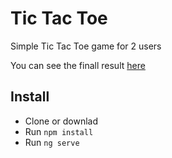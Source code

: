 # Tic Tac Toe

Simple Tic Tac Toe game for 2 users

You can see the finall result [here](https://elelad.github.io/TicTacToe/home)

## Install
- Clone or downlad
- Run `npm install`
- Run `ng serve`
